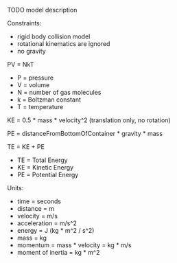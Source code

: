 TODO model description

Constraints: 
* rigid body collision model
* rotational kinematics are ignored
* no gravity
 
PV = NkT

* P = pressure
* V = volume
* N = number of gas molecules
* k = Boltzman constant
* T = temperature

KE = 0.5 * mass * velocity^2 (translation only, no rotation)

PE = distanceFromBottomOfContainer * gravity * mass

TE = KE + PE

* TE = Total Energy
* KE = Kinetic Energy
* PE = Potential Energy

Units:

* time = seconds
* distance = m
* velocity = m/s
* acceleration = m/s^2
* energy = J (kg * m^2 / s^2)
* mass = kg
* momentum = mass * velocity = kg * m/s
* moment of inertia = kg * m^2
